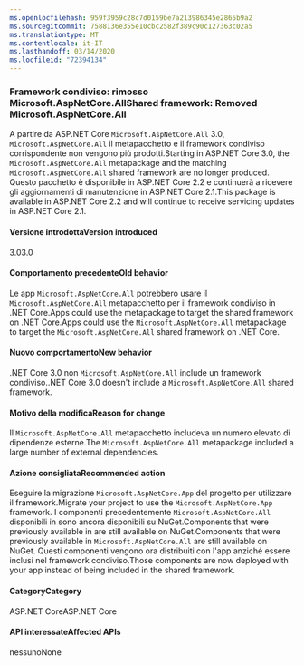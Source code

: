```yaml
---
ms.openlocfilehash: 959f3959c28c7d0159be7a213986345e2865b9a2
ms.sourcegitcommit: 7588136e355e10cbc2582f389c90c127363c02a5
ms.translationtype: MT
ms.contentlocale: it-IT
ms.lasthandoff: 03/14/2020
ms.locfileid: "72394134"
---
```

### <a name="shared-framework-removed-microsoftaspnetcoreall"></a><span data-ttu-id="62695-101">Framework condiviso: rimosso Microsoft.AspNetCore.All</span><span class="sxs-lookup"><span data-stu-id="62695-101">Shared framework: Removed Microsoft.AspNetCore.All</span></span>

<span data-ttu-id="62695-102">A partire da ASP.NET Core `Microsoft.AspNetCore.All` 3.0, `Microsoft.AspNetCore.All` il metapacchetto e il framework condiviso corrispondente non vengono più prodotti.</span><span class="sxs-lookup"><span data-stu-id="62695-102">Starting in ASP.NET Core 3.0, the `Microsoft.AspNetCore.All` metapackage and the matching `Microsoft.AspNetCore.All` shared framework are no longer produced.</span></span> <span data-ttu-id="62695-103">Questo pacchetto è disponibile in ASP.NET Core 2.2 e continuerà a ricevere gli aggiornamenti di manutenzione in ASP.NET Core 2.1.</span><span class="sxs-lookup"><span data-stu-id="62695-103">This package is available in ASP.NET Core 2.2 and will continue to receive servicing updates in ASP.NET Core 2.1.</span></span>

#### <a name="version-introduced"></a><span data-ttu-id="62695-104">Versione introdotta</span><span class="sxs-lookup"><span data-stu-id="62695-104">Version introduced</span></span>

<span data-ttu-id="62695-105">3.0</span><span class="sxs-lookup"><span data-stu-id="62695-105">3.0</span></span>

#### <a name="old-behavior"></a><span data-ttu-id="62695-106">Comportamento precedente</span><span class="sxs-lookup"><span data-stu-id="62695-106">Old behavior</span></span>

<span data-ttu-id="62695-107">Le app `Microsoft.AspNetCore.All` potrebbero usare il `Microsoft.AspNetCore.All` metapacchetto per il framework condiviso in .NET Core.Apps could use the metapackage to target the shared framework on .NET Core.</span><span class="sxs-lookup"><span data-stu-id="62695-107">Apps could use the `Microsoft.AspNetCore.All` metapackage to target the `Microsoft.AspNetCore.All` shared framework on .NET Core.</span></span>

#### <a name="new-behavior"></a><span data-ttu-id="62695-108">Nuovo comportamento</span><span class="sxs-lookup"><span data-stu-id="62695-108">New behavior</span></span>

<span data-ttu-id="62695-109">.NET Core 3.0 non `Microsoft.AspNetCore.All` include un framework condiviso.</span><span class="sxs-lookup"><span data-stu-id="62695-109">.NET Core 3.0 doesn't include a `Microsoft.AspNetCore.All` shared framework.</span></span>

#### <a name="reason-for-change"></a><span data-ttu-id="62695-110">Motivo della modifica</span><span class="sxs-lookup"><span data-stu-id="62695-110">Reason for change</span></span>

<span data-ttu-id="62695-111">Il `Microsoft.AspNetCore.All` metapacchetto includeva un numero elevato di dipendenze esterne.</span><span class="sxs-lookup"><span data-stu-id="62695-111">The `Microsoft.AspNetCore.All` metapackage included a large number of external dependencies.</span></span>

#### <a name="recommended-action"></a><span data-ttu-id="62695-112">Azione consigliata</span><span class="sxs-lookup"><span data-stu-id="62695-112">Recommended action</span></span>

<span data-ttu-id="62695-113">Eseguire la migrazione `Microsoft.AspNetCore.App` del progetto per utilizzare il framework.</span><span class="sxs-lookup"><span data-stu-id="62695-113">Migrate your project to use the `Microsoft.AspNetCore.App` framework.</span></span> <span data-ttu-id="62695-114">I componenti precedentemente `Microsoft.AspNetCore.All` disponibili in sono ancora disponibili su NuGet.Components that were previously available in are still available on NuGet.</span><span class="sxs-lookup"><span data-stu-id="62695-114">Components that were previously available in `Microsoft.AspNetCore.All` are still available on NuGet.</span></span> <span data-ttu-id="62695-115">Questi componenti vengono ora distribuiti con l'app anziché essere inclusi nel framework condiviso.</span><span class="sxs-lookup"><span data-stu-id="62695-115">Those components are now deployed with your app instead of being included in the shared framework.</span></span>

#### <a name="category"></a><span data-ttu-id="62695-116">Category</span><span class="sxs-lookup"><span data-stu-id="62695-116">Category</span></span>

<span data-ttu-id="62695-117">ASP.NET Core</span><span class="sxs-lookup"><span data-stu-id="62695-117">ASP.NET Core</span></span>

#### <a name="affected-apis"></a><span data-ttu-id="62695-118">API interessate</span><span class="sxs-lookup"><span data-stu-id="62695-118">Affected APIs</span></span>

<span data-ttu-id="62695-119">nessuno</span><span class="sxs-lookup"><span data-stu-id="62695-119">None</span></span>

<!-- 

#### Affected APIs

Not detectable via API analysis

-->
